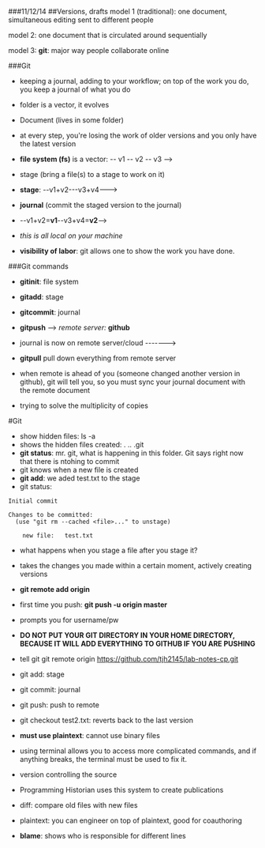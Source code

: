 ###11/12/14 
##Versions, drafts
model 1 (traditional): one document, simultaneous editing sent to different people

model 2: one document that is circulated around sequentially

model 3: **git**: major way people collaborate online

###Git
- keeping a journal, adding to your workflow; on top of the work you do, you keep a journal of what you do
- folder is a vector, it evolves
- Document (lives in some folder) 
- at every step, you're losing the work of older versions and you only have the latest version
- **file system (fs)** is a vector: -- v1 -- v2 -- v3 --> 
- stage (bring a file(s) to a stage to work on it)
- **stage**: --v1+v2---v3+v4--->
- **journal** (commit the staged version to the journal)
- --v1+v2=**v1**--v3+v4=**v2**-->
- *this is all local on your machine* 

- **visibility of labor**: git allows one to show the work you have done.

###Git commands
- **gitinit**: file system
- **gitadd**: stage
- **gitcommit**: journal 

- **gitpush** --> *remote server:* **github**
- journal is now on remote server/cloud ------->
- **gitpull** pull down everything from remote server

- when remote is ahead of you (someone changed another version in github), git will tell you, so you must sync your journal document with the remote document
- trying to solve the multiplicity of copies

#Git
- show hidden files: ls -a
- shows the hidden files created: .	..	.git
- **git status**: mr. git, what is happening in this folder. Git says right now that there is ntohing to commit
- git knows when a new file is created
- **git add**: we aded test.txt to the stage
- git status: 

```
Initial commit

Changes to be committed:
  (use "git rm --cached <file>..." to unstage)

	new file:   test.txt
```

- what happens when you stage a file after you stage it?
- takes the changes you made within a certain moment, actively creating versions

- **git remote add origin**
- first time you push: **git push -u origin master**
- prompts you for username/pw
- **DO NOT PUT YOUR GIT DIRECTORY IN YOUR HOME DIRECTORY, BECAUSE IT WILL ADD EVERYTHING TO GITHUB IF YOU ARE PUSHING**
- tell git git remote origin https://github.com/tjh2145/lab-notes-cp.git 

- git add: stage
- git commit: journal
- git push: push to remote 
- git checkout test2.txt: reverts back to the last version
- **must use plaintext**: cannot use binary files 
- using terminal allows you to access more complicated commands, and if anything breaks, the terminal must be used to fix it.
- version controlling the source
- Programming Historian uses this system to create publications
- diff: compare old files with new files
- plaintext: you can engineer on top of plaintext, good for coauthoring
- **blame**: shows who is responsible for different lines